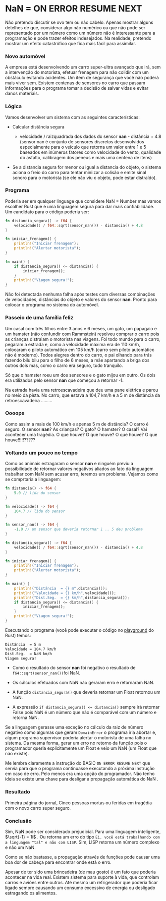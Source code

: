 # NaN = ON ERROR RESUME NEXT

Não pretendo discutir se ovo tem ou não cabelo. Apenas mostrar alguns detelhes de que, considerar algo não numérico ou que não pode ser representado por um número como um número não é interessante para a programação e pode trazer efeitos indesejados. Na realidade, pretendo mostrar um efeito catastrófico que fica mais fácil para assimilar.

### Novo automóvel

A empresa está desenvolvendo um carro super-ultra avançado que irá, sem a intervenção do motorista, efetuar frenagem para não colidir com um obstáculo evitando acidentes. Um item de segurança que você não poderá mais viver sem. Existem centenas de sensores no carro que passam informações para o programa tomar a decisão de salvar vidas e evitar danos materiais.

### Lógica

Vamos desenvolver um sistema com as seguintes características:

- Calcular distância segura
  
  - velocidade / raizquadrada dos dados do sensor **nan** - distância + 4.8 (sensor nan é conjunto de sensores discretos desenvolvidos especialmente para o veículo que retorna um valor entre 1 e 5 baseados em inúmeros fatores como velocidade do vento, qualidade do asfalto, calibragem dos peneus e mais uma centena de itens)
    
- Se a distancia segura for menor ou igual a distancia do objeto, o sistema aciona o freio do carro para tentar miniizar a colisão e emite sinal sonoro para o motorista (se ele não viu o objeto, pode estar distraído).
  

### Programa

Poderia ser em qualquer linguage que considere NaN = Number mas vamos escolher Rust que é uma linguagem segura para dar mais confiabilidade. Um candidato para o código poderia ser:

```rust
fn distancia_segura() -> f64 {
	velocidade() / f64::sqrt(sensor_nan()) - distancia() + 4.8
}

fn iniciar_frenagem() {
	println!("Iniciar frenagem");
	println!("Alertar motorista");	
}

fn main() {	
    if distancia_segura() <= distancia() {
		iniciar_frenagem();
	}
	println!("Viagem segura!");	
}
```

Não foi detectada nenhuma falha após testes com diversas combinações de velocidades, distâncias do objeto e valores do sensor **nan**. Pronto para colocar o programa no sistema do automóvel.

### Passeio de uma família feliz

Um casal com três filhos entre 3 anos e 6 meses, um gato, um papagaio e um hamster (não confundir com Rammstein) resolveu comprar o carro pois as crianças distraiam o motorista nas viagens. Foi todo mundo para o carro, pegaram a estrada e, como a velocidade máxima era de 110 km/h, colocaram o piloto automático em 105 km/h (carro sem piloto automático não é moderno). Todos alegres dentro do carro, o pai olhando para trás fazendo bilu bilu para o filho de 6 meses, a mãe apartando a briga dos outros dois mas, como o carro era seguro, tudo tranquilo.

Só que o hamster roeu um dos sensores e o gato mijou em outro. Os dois era utilizados pelo sensor **nan** que começou a retornar -1.

Na estrada havia uma retroescavadeira que deu uma pane elétrica e parou no meio da pista. No carro, que estava a 104,7 km/h e a 5 m de distância da retroescavadeira .........

### Oooops

Como assim a mais de 100 km/h e apenas 5 m de distância? O carro é seguro. O sensor **nan**? As crianças? O gato? O hamster? O casal? Vai acontecer uma tragédia. O que houve? O que houve? O que houve? O que houve!!!!!?????

### Voltando um pouco no tempo

Como os animais estragaram o sensor **nan** e ninguém previu a possibilidade de retornar valores negativos aliados ao fato da linguagem trabalhar com NaN sem acusar erro, teremos um problema. Vejamos como se comprtaria a linguagem:

```rust
fn distancia() -> f64 {
	5.0 // lida do sensor
}

fn velocidade() -> f64 {
	104.7 // lida do sensor
}

fn sensor_nan() -> f64 {
	-1.0 // um sensor que deveria retornar 1 .. 5 deu problema
}

fn distancia_segura() -> f64 {
	velocidade() / f64::sqrt(sensor_nan()) - distancia() + 4.8
}

fn iniciar_frenagem() {
	println!("Iniciar frenagem");
	println!("Alertar motorista");	
}

fn main() {	
    println!("Distância  = {} m",distancia());
    println!("Valocidade = {} km/h",velocidade());
    println!("Dist.Seg.  = {} km/h",distancia_segura());
    if distancia_segura() <= distancia() {
		iniciar_frenagem();
	}
	println!("Viagem segura!");	
}
```

Executando o programa (você pode executar o código no [playground](https://play.rust-lang.org/) do Rust) temos:

```bash
Distância  = 5 m
Valocidade = 104.7 km/h
Dist.Seg.  = NaN km/h
Viagem segura!
```

- Como o resultado do sensor **nan** foi negativo o resultado de ```f64::sqrt(sensor_nan())```foi NaN.
  
- Os cálculos efetuados com NaN não geraram erro e retornaram NaN.
  
- A função ```distancia_segura()``` que deveria retornar um Float retornou um NaN.
  
- A expressão ```if distancia_segura() <= distancia()``` sempre irá retornar False pois NaN é um número que não é comparável com um número e retorna NaN.
  

Se a linguagem gerasse uma exceção no cálculo da raiz de número negativo como algumas que geram `DomainError` o programa iria abortar e, algum programa supervisor poderia alertar o motorista de uma falha no sistema. Da mesma forma, gerar um erro no retorno da função pois o programador queria explicitamente um Float e veio um NaN (um Float que não existe).

Me lembra claramente a instrução do BASIC ```ON ERROR RESUME NEXT``` que servia para que o programa continuasse executando a próxima instrução em caso de erro. Pelo menos era uma opção do programador. Não tenho ideia se existe uma chave para desligar a propagação automática do NaN .

### Resultado

Primeira página do jornal, Cinco pessoas mortas ou feridas em tragédia com o novo carro super seguro.

### Conclusão

Sim, NaN pode ser considerado prejudicial. Para uma linguagem inteligente, $\sqrt{-1} = 1i$ . Ou retorna um erro do tipo ```Ei, você está trabalhando com a linguagem "tal" e não com LISP```. Sim, LISP retorna um número complexo e não um NaN.

Como se não bastasse, a propagação através de funções pode causar uma boa dor de cabeça para encontrar onde está o erro.

Apesar de ter sido uma brincadeira (de mau gosto) é um fato que poderia acontecer na vida real. Existem sistema para suporte à vida, que controlam carros e aviões entre outros. Até mesmo um refrigerador que poderia ficar ligado sempre causando um consumo excessivo de energia ou desligado estragando os alimentos.
